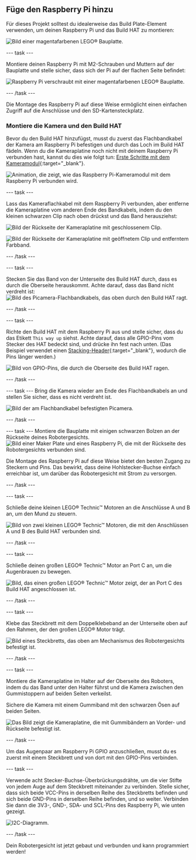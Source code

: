 ## Füge den Raspberry Pi hinzu

Für dieses Projekt solltest du idealerweise das Build Plate-Element verwenden, um deinen Raspberry Pi und das Build HAT zu montieren:

![Bild einer magentafarbenen LEGO® Bauplatte.](images/build_10.png)

--- task ---

Montiere deinen Raspberry Pi mit M2-Schrauben und Muttern auf der Bauplatte und stelle sicher, dass sich der Pi auf der flachen Seite befindet:

 ![Raspberry Pi verschraubt mit einer magentafarbenen LEGO® Bauplatte.](images/build_11.jpg)

--- /task ---

Die Montage des Raspberry Pi auf diese Weise ermöglicht einen einfachen Zugriff auf die Anschlüsse und den SD-Kartensteckplatz.

### Montiere die Kamera und den Build HAT

Bevor du den Build HAT hinzufügst, musst du zuerst das Flachbandkabel der Kamera am Raspberry Pi befestigen und durch das Loch im Build HAT fädeln. Wenn du die Kameraplatine noch nicht mit deinem Raspberry Pi verbunden hast, kannst du dies wie folgt tun: [Erste Schritte mit dem Kameramodul](https://projects.raspberrypi.org/de-DE/projects/getting-started-with-picamera){:target="_blank"}.

![Animation, die zeigt, wie das Raspberry Pi-Kameramodul mit dem Raspberry Pi verbunden wird.](images/connect-camera.gif)

--- task ---

Lass das Kameraflachkabel mit dem Raspberry Pi verbunden, aber entferne die Kameraplatine vom anderen Ende des Bandkabels, indem du den kleinen schwarzen Clip nach oben drückst und das Band herausziehst:

![Bild der Rückseite der Kameraplatine mit geschlossenem Clip.](images/build_12.jpg)

![Bild der Rückseite der Kameraplatine mit geöffnetem Clip und entferntem Farbband.](images/build_13.jpg)

--- /task ---

--- task ---

Stecken Sie das Band von der Unterseite des Build HAT durch, dass es durch die Oberseite herauskommt. Achte darauf, dass das Band nicht verdreht ist: ![Bild des Picamera-Flachbandkabels, das oben durch den Build HAT ragt.](images/build_14.jpg)

--- /task ---

--- task ---

Richte den Build HAT mit dem Raspberry Pi aus und stelle sicher, dass du das Etikett `This way up` siehst. Achte darauf, dass alle GPIO-Pins vom Stecker des HAT bedeckt sind, und drücke ihn fest nach unten. (Das Beispiel verwendet einen [Stacking-Header](https://www.adafruit.com/product/2223){:target="_blank"}, wodurch die Pins länger werden.)

![Bild von GPIO-Pins, die durch die Oberseite des Build HAT ragen.](images/build_15.jpg)

--- /task ---

--- task ---
Bring die Kamera wieder am Ende des Flachbandkabels an und stellen Sie sicher, dass es nicht verdreht ist.

![Bild der am Flachbandkabel befestigten Picamera.](images/build_16.jpg)

--- /task ---

--- task ---
Montiere die Bauplatte mit einigen schwarzen Bolzen an der Rückseite deines Robotergesichts. ![Bild einer Maker Plate und eines Raspberry Pi, die mit der Rückseite des Robotergesichts verbunden sind.](images/build_17.jpg)

Die Montage des Raspberry Pi auf diese Weise bietet den besten Zugang zu Steckern und Pins. Das bewirkt, dass deine Hohlstecker-Buchse einfach erreichbar ist, um darüber das Robotergesicht mit Strom zu versorgen.

--- /task ---

--- task ---

Schließe deine kleinen LEGO® Technic™ Motoren an die Anschlüsse A und B an, um den Mund zu steuern.

![Bild von zwei kleinen LEGO® Technic™ Motoren, die mit den Anschlüssen A und B des Build HAT verbunden sind.](images/build_18.jpg)

--- /task ---

--- task ---

Schließe deinen großen LEGO® Technic™ Motor an Port C an, um die Augenbrauen zu bewegen.

![Bild, das einen großen LEGO® Technic™ Motor zeigt, der an Port C des Build HAT angeschlossen ist.](images/build_19.jpg)

--- /task ---

--- task ---

Klebe das Steckbrett mit dem Doppelklebeband an der Unterseite oben auf den Rahmen, der den großen LEGO® Motor trägt.

![Bild eines Steckbretts, das oben am Mechanismus des Robotergesichts befestigt ist.](images/build_20.jpg)

--- /task ---

--- task ---

Montiere die Kameraplatine im Halter auf der Oberseite des Roboters, indem du das Band unter den Halter führst und die Kamera zwischen den Gummistoppern auf beiden Seiten verkeilst.

Sichere die Kamera mit einem Gummiband mit den schwarzen Ösen auf beiden Seiten.

![Das Bild zeigt die Kameraplatine, die mit Gummibändern an Vorder- und Rückseite befestigt ist.](images/build_21.jpg)

--- /task ---

Um das Augenpaar am Raspberry Pi GPIO anzuschließen, musst du es zuerst mit einem Steckbrett und von dort mit den GPIO-Pins verbinden.

--- task ---

Verwende acht Stecker-Buchse-Überbrückungsdrähte, um die vier Stifte von jedem Auge auf dem Steckbrett miteinander zu verbinden. Stelle sicher, dass sich beide VCC-Pins in derselben Reihe des Steckbretts befinden und sich beide GND-Pins in derselben Reihe befinden, und so weiter. Verbinden Sie dann die 3V3-, GND-, SDA- und SCL-Pins des Raspberry Pi, wie unten gezeigt.

![I2C-Diagramm.](images/eye_wiring.png)

--- /task ---

Dein Robotergesicht ist jetzt gebaut und verbunden und kann programmiert werden!





